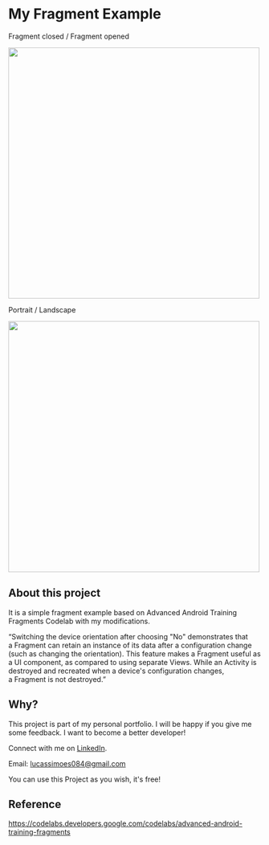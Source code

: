 # My Fragment Example

Fragment closed / Fragment opened

<img src="https://user-images.githubusercontent.com/25203907/65074815-f3694000-d96b-11e9-99c3-cc2e79bb34af.png" width="500" />

Portrait / Landscape

<img src="https://user-images.githubusercontent.com/25203907/65074881-198ee000-d96c-11e9-9c5c-87d8898ca8bc.png" width="500" />

## About this project
It is a simple fragment example based on Advanced Android Training Fragments Codelab with my modifications.

“Switching the device orientation after choosing "No" demonstrates that a Fragment can retain an instance of its data after a configuration change (such as changing the orientation). This feature makes a Fragment useful as a UI component, as compared to using separate Views. While an Activity is destroyed and recreated when a device's configuration changes, a Fragment is not destroyed.”

## Why?
This project is part of my personal portfolio. I will be happy if you give me some feedback. I want to become a better developer!

Connect with me on [LinkedIn](https://br.linkedin.com/in/lucassimoesmartins).

Email: lucassimoes084@gmail.com

You can use this Project as you wish, it's free!

## Reference
https://codelabs.developers.google.com/codelabs/advanced-android-training-fragments
